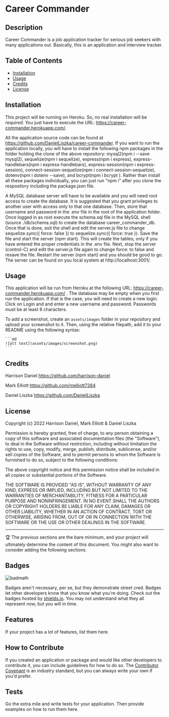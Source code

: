 # Career Commander

## Description

Career Commander is a job application tracker for serious job seekers with many applications out. Basically, this is an application and interview tracker.

## Table of Contents

- [Installation](#installation)
- [Usage](#usage)
- [Credits](#credits)
- [License](#license)

## Installation

This project will be running on Heroku. So, no real installation will be required. You just have to execute the URL: https://career-commander.herokuapp.com/.

All the application source code can be found at https://github.com/DanielLiszka/career-commander. If you want to run the application locally, you will have to install the following npm packages in the folder holding the clone of the above repository: mysql2(npm i --save mysql2), sequelize(npm i sequelize), express(npm i express), express-handlebars(npm i express-handlebars), express-session(npm i express-session), connect-session-sequelize(npm i connect-session-sequelize), dotenv(npm i dotenv --save), and bcrypt(npm i bcrypt ). Rather than install all these packages individually, you can just run "npm i" after you clone the respository including the package.json file.

A MySQL database server will have to be available and you will need root access to create the database. It is suggested that you grant privileges to another user with access only to that one database. Then, store that username and password in the .env file in the root of the application folder. Once logged in as root execute the schema.sql file in the MySQL shell (source ./db/schema.sql) to create the database career_commander_db. Once that is done, exit the shell and edit the server.js file to change sequelize.sync({ force: false }) to sequelize.sync({ force: true }). Save the file and start the server (npm start). This will create the tables; only if you have entered the proper credentials in the .env file. Next, stop the server (control-C) and edit the server.js file again to change force: to false and resave the file. Restart the server (npm start) and you should be good to go. The server can be found on you local system at http://localhost:3001/.

## Usage

This application will be run from Heroku at the following URL: https://career-commander.herokuapp.com/
. The database may be empty when you first run the application. If that is the case, you will need to create a new login. Click on Login and and enter a new username and password. Passwords must be at least 8 characters.

To add a screenshot, create an `assets/images` folder in your repository and upload your screenshot to it. Then, using the relative filepath, add it to your README using the following syntax:

    ```md
    ![alt text](assets/images/screenshot.png)
    ```

## Credits

Harrison Daniel https://github.com/harrison-daniel

Mark Elliott https://github.com/melliott7264

Daniel Liszka https://github.com/DanielLiszka

## License

Copyright (c) 2022 Harrison Daniel, Mark Elliott & Daniel Liszka

Permission is hereby granted, free of charge, to any person obtaining a copy
of this software and associated documentation files (the "Software"), to deal
in the Software without restriction, including without limitation the rights
to use, copy, modify, merge, publish, distribute, sublicense, and/or sell
copies of the Software, and to permit persons to whom the Software is
furnished to do so, subject to the following conditions:

The above copyright notice and this permission notice shall be included in all
copies or substantial portions of the Software.

THE SOFTWARE IS PROVIDED "AS IS", WITHOUT WARRANTY OF ANY KIND, EXPRESS OR
IMPLIED, INCLUDING BUT NOT LIMITED TO THE WARRANTIES OF MERCHANTABILITY,
FITNESS FOR A PARTICULAR PURPOSE AND NONINFRINGEMENT. IN NO EVENT SHALL THE
AUTHORS OR COPYRIGHT HOLDERS BE LIABLE FOR ANY CLAIM, DAMAGES OR OTHER
LIABILITY, WHETHER IN AN ACTION OF CONTRACT, TORT OR OTHERWISE, ARISING FROM,
OUT OF OR IN CONNECTION WITH THE SOFTWARE OR THE USE OR OTHER DEALINGS IN THE
SOFTWARE.

---

🏆 The previous sections are the bare minimum, and your project will ultimately determine the content of this document. You might also want to consider adding the following sections.

## Badges

![badmath](https://img.shields.io/github/languages/top/lernantino/badmath)

Badges aren't necessary, per se, but they demonstrate street cred. Badges let other developers know that you know what you're doing. Check out the badges hosted by [shields.io](https://shields.io/). You may not understand what they all represent now, but you will in time.

## Features

If your project has a lot of features, list them here.

## How to Contribute

If you created an application or package and would like other developers to contribute it, you can include guidelines for how to do so. The [Contributor Covenant](https://www.contributor-covenant.org/) is an industry standard, but you can always write your own if you'd prefer.

## Tests

Go the extra mile and write tests for your application. Then provide examples on how to run them here.
